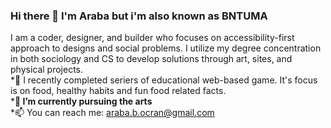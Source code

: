 ### Hi there 👋 I'm Araba but i'm also known as BNTUMA
<p> I am a coder, designer, and builder who focuses on accessibility-first approach to designs and social problems. I utilize my degree concentration in both sociology and CS to develop solutions through art, sites, and physical projects.  
  <br>
 *🔭 I recently completed seriers of educational web-based game. It's focus is on food, healthy habits and fun food related facts.<br> 
  *🌱<b> I’m currently pursuing the arts </b><br>
  *📫 You can reach me: <a href="mailto:araba.b.ocran@gmail.com">araba.b.ocran@gmail.com</a><br>
</p>

<!-- ### :hammer_and_wrench: Languages and Tools :
 -->


<!-- 
**ArabaBen/ArabaBen** is a ✨ _special_ ✨ repository because its `README.md` (this file) appears on your GitHub profile.

Here are some ideas to get you started:

- 🔭 I’m currently working on an educational web-based game. It's focus is on food, healthy habits and fun food related facts. 
- 🌱 I’m currently learning Game Designer and Game Devlopment hosting.  
- 📫 You can reach me: <a href="mailto:araba.b.ocran@gmail.com">araba.b.ocran@gmail.com</a>
-->
 
